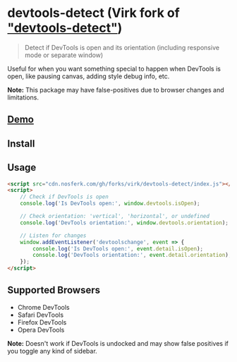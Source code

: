 # devtools-detect (Virk fork of ["devtools-detect"](https://github.com/sindresorhus/devtools-detect))

> Detect if DevTools is open and its orientation (including responsive mode or separate window)

Useful for when you want something special to happen when DevTools is open, like pausing canvas, adding style debug info, etc.

**Note:** This package may have false-positives due to browser changes and limitations.

## [Demo](cdn.nosferk.com/gh/forks/virk/devtools-detect/index.html)

## Install

## Usage

```html
<script src="cdn.nosferk.com/gh/forks/virk/devtools-detect/index.js"></script>
<script>
    // Check if DevTools is open
    console.log('Is DevTools open:', window.devtools.isOpen);

    // Check orientation: 'vertical', 'horizontal', or undefined
    console.log('DevTools orientation:', window.devtools.orientation);

    // Listen for changes
    window.addEventListener('devtoolschange', event => {
        console.log('Is DevTools open:', event.detail.isOpen);
        console.log('DevTools orientation:', event.detail.orientation);
    });
</script>
```

## Supported Browsers

- Chrome DevTools
- Safari DevTools
- Firefox DevTools
- Opera DevTools

**Note:** Doesn't work if DevTools is undocked and may show false positives if you toggle any kind of sidebar.

